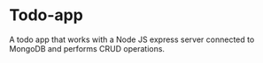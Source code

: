 # Todo-app
A todo app that works with a Node JS express server connected to MongoDB and performs CRUD operations.
